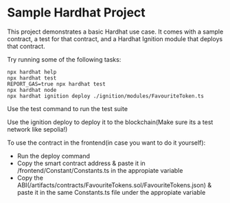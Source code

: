 # Sample Hardhat Project

This project demonstrates a basic Hardhat use case. It comes with a sample contract, a test for that contract, and a Hardhat Ignition module that deploys that contract.

Try running some of the following tasks:

```shell
npx hardhat help
npx hardhat test
REPORT_GAS=true npx hardhat test
npx hardhat node
npx hardhat ignition deploy ./ignition/modules/FavouriteToken.ts
```

Use the test command to run the test suite

Use the ignition deploy to deploy it to the blockchain(Make sure its a test network like sepolia!)

To use the contract in the frontend(in case you want to do it yourself):
- Run the deploy command
- Copy the smart contract address & paste it in /frontend/Constant/Constants.ts in the appropiate variable
- Copy the ABI(/artifacts/contracts/FavouriteTokens.sol/FavouriteTokens.json) & paste it in the same Constants.ts file under the appropiate variable